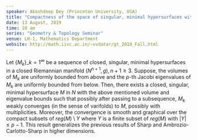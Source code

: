 ```yaml
---
speaker: Akashdeep Dey (Princeton University, USA)
title: "Compactness of the space of singular, minimal hypersurfaces with bounded volume and Jacobi eigenvalue"
date: 13 August, 2019
time: 10 am
series: "Geometry & Topology Seminar"
venue: LH-1, Mathematics Department
website: http://math.iisc.ac.in/~vvdatar/gt_2019_Fall.html
---
```


Let $\{ M_k \}\_{k=1}^{\infty}$ be a sequence of closed, singular, minimal hypersurfaces in a closed Riemannian manifold 
$(N^{n+1},g), n+1 \geq 3$. Suppose, the volumes of $M_k$ are uniformly bounded from above and the $p$-th Jacobi 
eigenvalues of $M_k$ are uniformly bounded from below. Then, there exists a closed, singular, minimal hypersurface $M$ in 
$N$ with the above mentioned volume and eigenvalue bounds such that possibly after passing to a subsequence, $M_k$ weakly 
converges (in the sense of varifolds) to $M$, possibly with multiplicities. Moreover, the convergence is smooth and graphical 
over the compact subsets of $reg(M) \setminus Y$ where $Y$ is a finite subset of $reg(M)$ with $|Y|\leq p-1$. This result 
generalizes the previous results of Sharp and Ambrozio-Carlotto-Sharp in higher dimensions.
